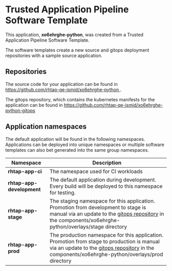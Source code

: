 # Trusted Application Pipeline Software Template

This application, **xo6ehrghe-python**, was created from a Trusted Application Pipeline Software Template.

The software templates create a new source and gitops deployment repositories with a sample source application. 

## Repositories

The source code for your application can be found in [https://github.com/rhtap-qe-jsmid/xo6ehrghe-python ](https://github.com/rhtap-qe-jsmid/xo6ehrghe-python ).
 
The gitops repository, which contains the kubernetes manifests for the application can be found in 
[https://github.com/rhtap-qe-jsmid/xo6ehrghe-python-gitops ](https://github.com/rhtap-qe-jsmid/xo6ehrghe-python-gitops ) 

## Application namespaces 

The default application will be found in the following namespaces. Applications can be deployed into unique namespaces or multiple software templates can also bet generated into the same group namespaces.  

|  Namespace   |  Description   |  
| -------- | -------- |
| **rhtap-app-ci** | The namespace used for CI workloads |
| **rhtap-app-development** | The default application during development. Every build will be deployed to this namespace for testing. |
| **rhtap-app-stage** | The staging namespace for this application. Promotion from development to stage is manual via an update to the [gitops repository](https://github.com/rhtap-qe-jsmid/xo6ehrghe-python-gitops ) in the components/xo6ehrghe-python/overlays/stage directory |
| **rhtap-app-prod** | The production namespace for this application. Promotion from stage to production is manual via an update to the [gitops repository](https://github.com/rhtap-qe-jsmid/xo6ehrghe-python-gitops ) in the components/xo6ehrghe-python/overlays/prod directory |